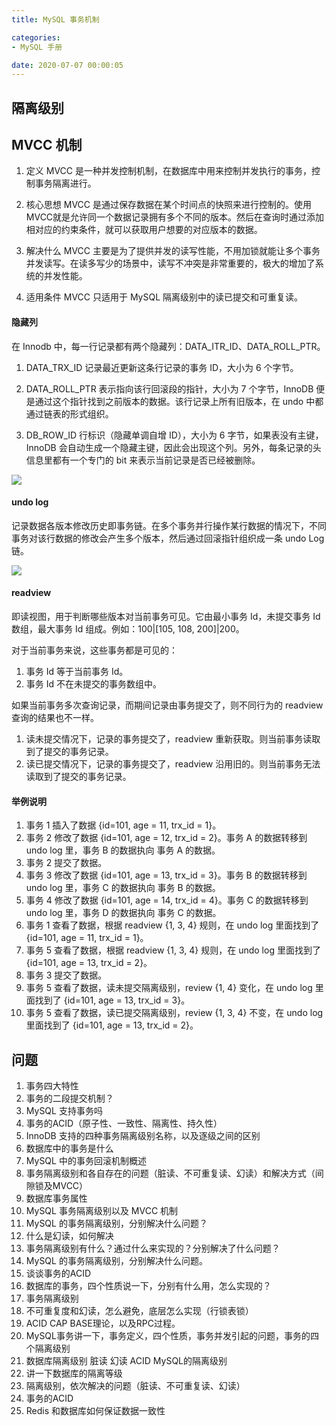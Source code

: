 ```yaml
---
title: MySQL 事务机制

categories:
- MySQL 手册

date: 2020-07-07 00:00:05
---
```


## 隔离级别

## MVCC 机制
1. 定义
   MVCC 是一种并发控制机制，在数据库中用来控制并发执行的事务，控制事务隔离进行。

1. 核心思想
   MVCC 是通过保存数据在某个时间点的快照来进行控制的。使用MVCC就是允许同一个数据记录拥有多个不同的版本。然后在查询时通过添加相对应的约束条件，就可以获取用户想要的对应版本的数据。

1. 解决什么
   MVCC 主要是为了提供并发的读写性能，不用加锁就能让多个事务并发读写。在读多写少的场景中，读写不冲突是非常重要的，极大的增加了系统的并发性能。

1. 适用条件
   MVCC 只适用于 MySQL 隔离级别中的读已提交和可重复读。

#### 隐藏列
在 Innodb 中，每一行记录都有两个隐藏列：DATA_ITR_ID、DATA_ROLL_PTR。

1. DATA_TRX_ID
   记录最近更新这条行记录的事务 ID，大小为 6 个字节。

1. DATA_ROLL_PTR
   表示指向该行回滚段的指针，大小为 7 个字节，InnoDB 便是通过这个指针找到之前版本的数据。该行记录上所有旧版本，在 undo 中都通过链表的形式组织。

1. DB_ROW_ID
   行标识（隐藏单调自增 ID），大小为 6 字节，如果表没有主键，InnoDB 会自动生成一个隐藏主键，因此会出现这个列。另外，每条记录的头信息里都有一个专门的 bit 来表示当前记录是否已经被删除。

![](https://pic2.zhimg.com/80/v2-f25ed246387e60fbeb5b7ec9ed9028b1_720w.jpg)

#### undo log
记录数据各版本修改历史即事务链。在多个事务并行操作某行数据的情况下，不同事务对该行数据的修改会产生多个版本，然后通过回滚指针组织成一条 undo Log 链。

![](https://pic4.zhimg.com/80/v2-759e2202ee64b45fb4bc8cdea640c813_720w.jpg)

#### readview
即读视图，用于判断哪些版本对当前事务可见。它由最小事务 Id，未提交事务 Id 数组，最大事务 Id 组成。例如：100|[105, 108, 200]|200。

对于当前事务来说，这些事务都是可见的：
1. 事务 Id 等于当前事务 Id。
1. 事务 Id 不在未提交的事务数组中。

如果当前事务多次查询记录，而期间记录由事务提交了，则不同行为的 readview 查询的结果也不一样。
1. 读未提交情况下，记录的事务提交了，readview 重新获取。则当前事务读取到了提交的事务记录。
1. 读已提交情况下，记录的事务提交了，readview 沿用旧的。则当前事务无法读取到了提交的事务记录。

#### 举例说明
1. 事务 1 插入了数据 {id=101, age = 11, trx_id = 1}。
1. 事务 2 修改了数据 {id=101, age = 12, trx_id = 2}。事务 A 的数据转移到 undo log 里，事务 B 的数据执向 事务 A 的数据。
1. 事务 2 提交了数据。
1. 事务 3 修改了数据 {id=101, age = 13, trx_id = 3}。事务 B 的数据转移到 undo log 里，事务 C 的数据执向 事务 B 的数据。
1. 事务 4 修改了数据 {id=101, age = 14, trx_id = 4}。事务 C 的数据转移到 undo log 里，事务 D 的数据执向 事务 C 的数据。
1. 事务 1 查看了数据，根据 readview {1, 3, 4} 规则，在 undo log 里面找到了 {id=101, age = 11, trx_id = 1}。
1. 事务 5 查看了数据，根据 readview {1, 3, 4} 规则，在 undo log 里面找到了 {id=101, age = 13, trx_id = 2}。
1. 事务 3 提交了数据。
1. 事务 5 查看了数据，读未提交隔离级别，review {1, 4} 变化，在 undo log 里面找到了 {id=101, age = 13, trx_id = 3}。
1. 事务 5 查看了数据，读已提交隔离级别，review {1, 3, 4} 不变，在 undo log 里面找到了 {id=101, age = 13, trx_id = 2}。















## 问题
1. 事务四大特性
1. 事务的二段提交机制？
1. MySQL 支持事务吗
1. 事务的ACID（原子性、一致性、隔离性、持久性）
1. InnoDB 支持的四种事务隔离级别名称，以及逐级之间的区别
1. 数据库中的事务是什么
1. MySQL 中的事务回滚机制概述
1. 事务隔离级别和各自存在的问题（脏读、不可重复读、幻读）和解决方式（间隙锁及MVCC）
1. 数据库事务属性
1. MySQL 事务隔离级别以及 MVCC 机制
1. MySQL 的事务隔离级别，分别解决什么问题？
1. 什么是幻读，如何解决
1. 事务隔离级别有什么？通过什么来实现的？分别解决了什么问题？
1. MySQL 的事务隔离级别，分别解决什么问题。
1. 谈谈事务的ACID
1. 数据库的事务，四个性质说一下，分别有什么用，怎么实现的？
1. 事务隔离级别
1. 不可重复度和幻读，怎么避免，底层怎么实现（行锁表锁）
1. ACID CAP BASE理论，以及RPC过程。
1. MySQL事务讲一下，事务定义，四个性质，事务并发引起的问题，事务的四个隔离级别
1. 数据库隔离级别 脏读 幻读 ACID MySQL的隔离级别
1. 讲一下数据库的隔离等级
1. 隔离级别，依次解决的问题（脏读、不可重复读、幻读）
1. 事务的ACID
1. Redis 和数据库如何保证数据一致性